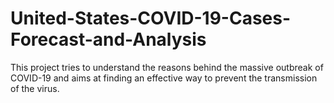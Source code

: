 # United-States-COVID-19-Cases-Forecast-and-Analysis
This project tries to understand the reasons behind the massive outbreak of COVID-19 and aims at finding an effective way to prevent the transmission of the virus.
